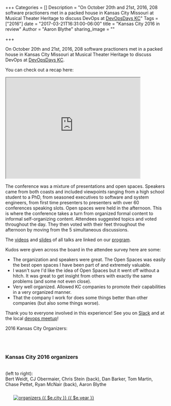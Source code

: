 +++
Categories = []
Description = "On October 20th and 21st, 2016, 208 software practioners met in a packed house in Kansas City Missouri at Musical Theater Heritage to discuss DevOps at [DevOpsDays KC](https://devopsdays.org/events/2016-kansascity)"
Tags = ["2016"]
date = "2017-03-21T16:31:00-06:00"
title = "Kansas City 2016 in review"
Author = "Aaron Blythe"
sharing_image = ""

+++

On October 20th and 21st, 2016, 208 software practioners met in a packed house in Kansas City Missouri at Musical Theater Heritage to discuss DevOps at [DevOpsDays KC](https://devopsdays.org/events/2016-kansascity).

You can check out a recap here:

<iframe width="420" height="315"
src="https://www.youtube.com/embed/dyOaK7N0qf4">
</iframe>

The conference was a mixture of presentations and open spaces. Speakers came from both coasts and included viewpoints ranging from a high school student to a PhD, from seasoned executives to software and system engineers, from first time presenters to presenters with over 60 conferences speaking slots. Open spaces were held in the afternoon. This is where the conference takes a turn from organized formal content to informal self-organizing content. Attendees suggested topics and voted throughout the day. They then voted with their feet throughout the afternoon by moving from the 5 simultaneous discussions.

The [videos](https://confreaks.tv/events/devopsdayskansascity2016) and [slides](https://www.devopsdays.org/events/2016-kansascity/program/) of all talks are linked on our [program](https://www.devopsdays.org/events/2016-kansascity/program/).

Kudos were given across the board in the attendee survey here are some:

* The organization and speakers were great. The Open Spaces was easily the best open spaces I have been part of and extremely valuable.
* I wasn't sure I'd like the idea of Open Spaces but it went off without a hitch. It was great to get insight from others with exactly the same problems (and some not even close).
* Very well organized. Allowed KC companies to promote their capabilities in a very organized manner.
* That the company I work for does some things better than other companies (but also some things worse).

Thank you to everyone involved in this experience! See you on [Slack](http://devopskc.herokuapp.com/) and at the local [devops meetup](http://www.meetup.com/DevOps-Kansas-City/)!

2016 Kansas City Organizers:

<div class = "row">

<div class = "col-md-4">
<br>
<br>
   <h3> Kansas City 2016 organizers </h3>
<br>
   (left to right):
<br>
Bert Weidt, CJ Obermaier, Chris Stein (back), Dan Barker, Tom Martin, Chase Pettet, Ryan McNair (back), Aaron Blythe
</div>

<div class = "col-md-8">
<a href="https://lh3.google.com/u/0/d/0Bz33o_Xkz6GYUDVOZjE3bzNDR3c=w2482-h1142-iv1"><img alt="organizers {{ $e.city }} {{ $e.year }}" src="https://lh3.google.com/u/0/d/0Bz33o_Xkz6GYUDVOZjE3bzNDR3c=w2482-h1142-iv1" style="max-width: 90%; margin:5%;" /></a>
</div>

</div>
